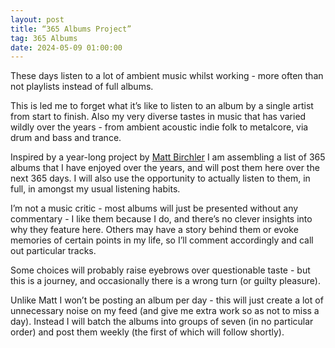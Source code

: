 ```yaml
---
layout: post
title: “365 Albums Project”
tag: 365 Albums 
date: 2024-05-09 01:00:00
---
```

These days listen to a lot of ambient music whilst working - more often than not playlists instead of full albums.

This is led me to forget what it’s like to listen to an album by a single artist from start to finish. Also my very diverse tastes in music that has varied wildly over the years - from ambient acoustic indie folk to metalcore, via drum and bass and trance.

Inspired by a year-long project by [Matt Birchler](https://birchtree.me/blog/the-365-albums-project/) I am assembling a list of 365 albums that I have enjoyed over the years, and will post them here over the next 365 days. I will also use the opportunity to actually listen to them, in full, in amongst my usual listening habits.

I’m not a music critic - most albums will just be presented without any commentary - I like them because I do, and there’s no clever insights into why they feature here. Others may have a story behind them or evoke memories of certain points in my life, so I’ll comment accordingly and call out particular tracks.

Some choices will probably raise eyebrows over questionable taste - but this is a journey, and occasionally there is a wrong turn (or guilty pleasure).

Unlike Matt I won’t be posting an album per day - this will just create a lot of unnecessary noise on my feed (and give me extra work so as not to miss a day). Instead I will batch the albums into groups of seven (in no particular order) and post them weekly (the first of which will follow shortly).
